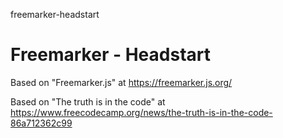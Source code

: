 freemarker-headstart
# Freemarker - Headstart

Based on "Freemarker.js" at https://freemarker.js.org/

Based on "The truth is in the code" at https://www.freecodecamp.org/news/the-truth-is-in-the-code-86a712362c99
